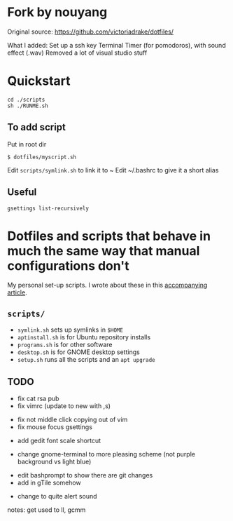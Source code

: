 # Fork by nouyang

Original source:
https://github.com/victoriadrake/dotfiles/

What I added: 
Set up a ssh key
Terminal Timer (for pomodoros), with sound effect (.wav)
Removed a lot of visual studio stuff

# Quickstart

```
cd ./scripts
sh ./RUNME.sh
```

## To add script

Put in root dir
```
$ dotfiles/myscript.sh
```
Edit `scripts/symlink.sh` to link it to ~
Edit ~/.bashrc to give it a short alias

## Useful

```
gsettings list-recursively
```

# Dotfiles and scripts that behave in much the same way that manual configurations don't

My personal set-up scripts. I wrote about these in this [accompanying article](https://victoria.dev/verbose/how-to-set-up-a-fresh-ubuntu-desktop-using-only-dotfiles-and-bash-scripts/).

## `scripts/`

* `symlink.sh` sets up symlinks in `$HOME`
* `aptinstall.sh` is for Ubuntu repository installs
* `programs.sh` is for other software
* `desktop.sh` is for GNOME desktop settings
* `setup.sh` runs all the scripts and an `apt upgrade`

## TODO

+ fix cat rsa pub
+ fix vimrc (update to new with ,s)
- fix not middle click copying out of vim
- fix mouse focus gsettings
+ add gedit font scale shortcut
- change gnome-terminal to more pleasing scheme (not purple background vs light blue)
+ edit bashprompt to show there are git changes
+ add in gTile somehow
- change to quite alert sound

notes: get used to ll, gcmm
